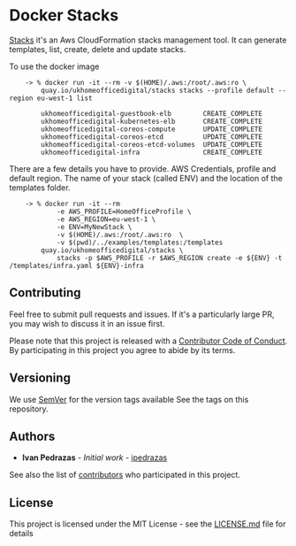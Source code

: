 # Docker Stacks

[Stacks](https://github.com/State/stacks) it's an Aws CloudFormation stacks management tool.
It can generate templates, list, create, delete and update stacks.

To use the docker image

        -> % docker run -it --rm -v $(HOME)/.aws:/root/.aws:ro \
            quay.io/ukhomeofficedigital/stacks stacks --profile default --region eu-west-1 list

            ukhomeofficedigital-guestbook-elb        CREATE_COMPLETE
            ukhomeofficedigital-kubernetes-elb       CREATE_COMPLETE
            ukhomeofficedigital-coreos-compute       UPDATE_COMPLETE
            ukhomeofficedigital-coreos-etcd          UPDATE_COMPLETE
            ukhomeofficedigital-coreos-etcd-volumes  UPDATE_COMPLETE
            ukhomeofficedigital-infra                CREATE_COMPLETE


There are a few details you have to provide. AWS Credentials, profile and default region.
The name of your stack (called ENV) and the location of the templates folder.

        -> % docker run -it --rm
                -e AWS_PROFILE=HomeOfficeProfile \
                -e AWS_REGION=eu-west-1 \
                -e ENV=MyNewStack \
                -v $(HOME)/.aws:/root/.aws:ro  \
                -v $(pwd)/../examples/templates:/templates
            quay.io/ukhomeofficedigital/stacks \
                stacks -p $AWS_PROFILE -r $AWS_REGION create -e ${ENV} -t /templates/infra.yaml ${ENV}-infra

## Contributing

Feel free to submit pull requests and issues. If it's a particularly large PR, you may wish to
discuss it in an issue first.

Please note that this project is released with a
[Contributor Code of Conduct](https://github.com/UKHomeOffice/docker-stacks/blob/master/CODE_OF_CONDUCT.md).
By participating in this project you agree to abide by its terms.

## Versioning

We use [SemVer](http://semver.org/) for the version tags available See the tags on this repository.


## Authors

* **Ivan Pedrazas** - *Initial work* - [ipedrazas](https://github.com/ipedrazas)

See also the list of
[contributors](https://github.com/UKHomeOffice/docker-stacks/graphs/contributors) who participated
in this project.

## License

This project is licensed under the MIT License - see the
[LICENSE.md](https://github.com/UKHomeOffice/docker-stacks/blob/master/LICENSE.md) file for details
